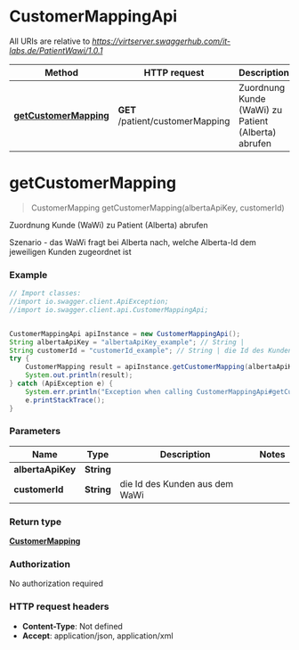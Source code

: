 # CustomerMappingApi

All URIs are relative to *https://virtserver.swaggerhub.com/it-labs.de/PatientWawi/1.0.1*

Method | HTTP request | Description
------------- | ------------- | -------------
[**getCustomerMapping**](CustomerMappingApi.md#getCustomerMapping) | **GET** /patient/customerMapping | Zuordnung Kunde (WaWi) zu Patient (Alberta) abrufen

<a name="getCustomerMapping"></a>
# **getCustomerMapping**
> CustomerMapping getCustomerMapping(albertaApiKey, customerId)

Zuordnung Kunde (WaWi) zu Patient (Alberta) abrufen

Szenario - das WaWi fragt bei Alberta nach, welche Alberta-Id dem jeweiligen Kunden zugeordnet ist

### Example
```java
// Import classes:
//import io.swagger.client.ApiException;
//import io.swagger.client.api.CustomerMappingApi;


CustomerMappingApi apiInstance = new CustomerMappingApi();
String albertaApiKey = "albertaApiKey_example"; // String | 
String customerId = "customerId_example"; // String | die Id des Kunden aus dem WaWi
try {
    CustomerMapping result = apiInstance.getCustomerMapping(albertaApiKey, customerId);
    System.out.println(result);
} catch (ApiException e) {
    System.err.println("Exception when calling CustomerMappingApi#getCustomerMapping");
    e.printStackTrace();
}
```

### Parameters

Name | Type | Description  | Notes
------------- | ------------- | ------------- | -------------
 **albertaApiKey** | **String**|  |
 **customerId** | **String**| die Id des Kunden aus dem WaWi |

### Return type

[**CustomerMapping**](CustomerMapping.md)

### Authorization

No authorization required

### HTTP request headers

 - **Content-Type**: Not defined
 - **Accept**: application/json, application/xml

